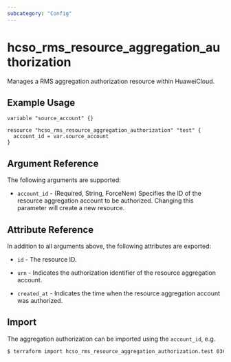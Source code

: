 ```yaml
---
subcategory: "Config"
---
```


# hcso_rms_resource_aggregation_authorization

Manages a RMS aggregation authorization resource within HuaweiCloud.

## Example Usage

```hcl
variable "source_account" {}

resource "hcso_rms_resource_aggregation_authorization" "test" {
  account_id = var.source_account
}
```

## Argument Reference

The following arguments are supported:

* `account_id` - (Required, String, ForceNew) Specifies the ID of the resource aggregation account to be authorized.
  Changing this parameter will create a new resource.

## Attribute Reference

In addition to all arguments above, the following attributes are exported:

* `id` - The resource ID.

* `urn` - Indicates the authorization identifier of the resource aggregation account.

* `created_at` - Indicates the time when the resource aggregation account was authorized.

## Import

The aggregation authorization can be imported using the `account_id`, e.g.

```bash
$ terraform import hcso_rms_resource_aggregation_authorization.test 036a12ef8327c4194346684fdbe0b37e
```
